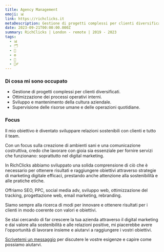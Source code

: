 ```yaml
---
title: Agency Management
emoji: 📊
link: https://richclicks.it
metaDescription: Gestione di progetti complessi per clienti diversificati. Ottimizzazione dei processi operativi interni. Sviluppo e mantenimento della cultura aziendale. Supervisione delle risorse umane e delle operazioni quotidiane.
date: 2023-09-21T00:00:00.000Z
summary: RichClicks | London - remote | 2019 - 2023
tags:
  - 📊
  - 🗂️
  - 👥
  - ⚙️
  - 🌈
  - 🤹‍♂️
---
```


### Di cosa mi sono occupato

- Gestione di progetti complessi per clienti diversificati.
- Ottimizzazione dei processi operativi interni.
- Sviluppo e mantenimento della cultura aziendale.
- Supervisione delle risorse umane e delle operazioni quotidiane.


### Focus

Il mio obiettivo è diventato sviluppare relazioni sostenibili con clienti e tutto il team. 

Con un focus sulla creazione di ambienti sani e una comunicazione costruttiva, credo che lavorare con gioia sia essenziale per fornire servizi che funzionano: soprattutto nel digital marketing.

In RichClicks abbiamo sviluppato una solida comprensione di ciò che è necessario per ottenere risultati e raggiungere obiettivi attraverso strategie di marketing digitale efficaci, prestando anche attenzione alla sostenibilità e alle pratiche etiche. 

Offriamo SEO, PPC, social media adv, sviluppo web, ottimizzazione del tracking, progettazione web, email marketing, rebranding. 

Siamo sempre alla ricerca di modi per innovare e ottenere risultati per i clienti in modo coerente con valori e obiettivi. 

Se stai cercando di far crescere la tua azienda attraverso il digital marketing e dai valore alla sostenibilità e alle relazioni positive, mi piacerebbe avere l'opportunità di lavorare insieme e aiutarvi a raggiungere i vostri obiettivi. 

[Scrivetemi un messaggio](/contatti) per discutere le vostre esigenze e capire come possiamo aiutarvi.
